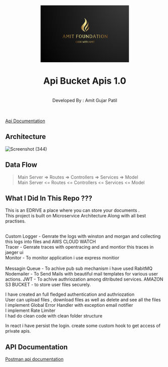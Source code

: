 
<br />
<p align="center">
  <a href="hhttps://amitfoundation.herokuapp.com/">
    <img src="logo2.png" alt="Logo" width="280" height="180">
  </a>

  <h1 align="center">Api Bucket Apis 1.0</h1>

  <p align="center">
    <br />
    Developed By : Amit Gujar Patil
    <br />  <br />  
     <br />
  
 <a href="https://documenter.getpostman.com/view/11617094/UVyn1JVn">Api Documentation</a>
    <br />

  </p>
</p>


## Architecture 


![Screenshot (344)](https://user-images.githubusercontent.com/62344675/184499379-cadad7cf-ce87-40de-a4d8-dbbff1f840c8.png)


## Data Flow

> Main Server  =>  Routes =>  Controllers =>  Services => Model    
> Main Server  <=  Routes <=  Controllers <=  Services <= Model    



## What I Did In This Repo ???

This is an EDRIVE a place where you can store your documents .<br/>
This project is built on Microservice Architecture Along with all best practises.<br/>



<br>
Custom Logger - Genrate the logs with winston and morgan and collecting this logs into files and AWS CLOUD WATCH<br>
Tracer - Genrate traces with opentracing and and montior this traces in jaeger ui<br>
Monitor - To monitor application i use express monitior<br><br>
Messagin Queue - To achive pub sub mechanism i have used RabitMQ
Nodemailer - To Send Mails with beautiful mail templates for various user actions.
JWT - To achive authriozation among ditributed services.
AMAZON S3 BUCKET - to store user files securely.


I have created an full  fledged  authentication and authriozation <br/>
User can upload files , download files as well as delete and see all the files <br/>
I implement Global Error Handler with exception email notifier <br/>
I implement Rate Limiter <br/>
I had do clean code with clean folder structure </br> 

In react i have persist the login.
create some custom hook to get access of private apis.



## API Documentation


[Postman api documentation](https://documenter.getpostman.com/view/11617094/UVyn1JVn)




